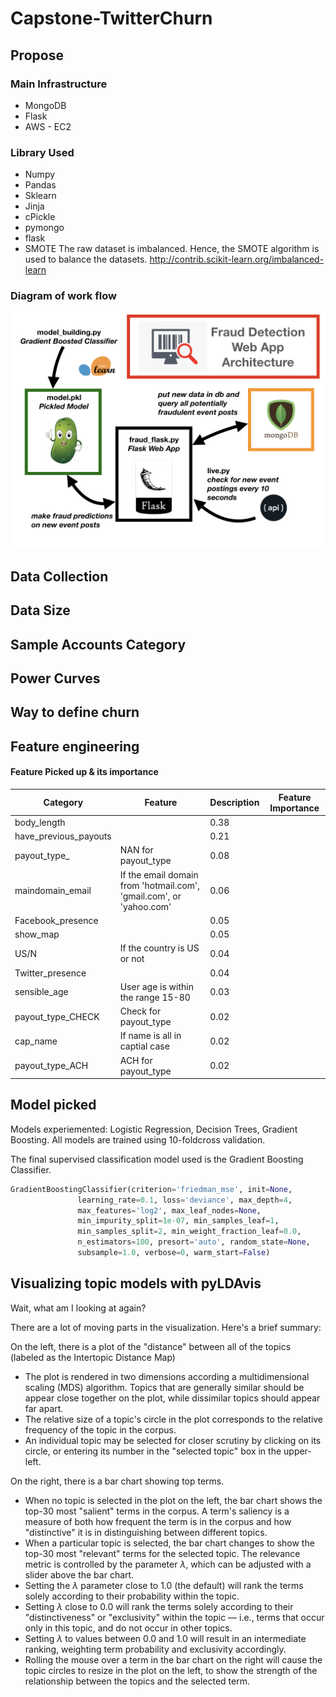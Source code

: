 # Capstone-TwitterChurn


## Propose

### Main Infrastructure
- MongoDB
- Flask
- AWS - EC2

### Library Used
- Numpy
- Pandas
- Sklearn
- Jinja
- cPickle
- pymongo
- flask
- SMOTE The raw dataset is imbalanced. Hence, the SMOTE algorithm is used to balance the datasets.
http://contrib.scikit-learn.org/imbalanced-learn 


### Diagram of work flow 
![App Architecture](https://github.com/margaretnym/event-fraud-detection/blob/master/images/fraud_detection.png)

## Data Collection
## Data Size
## Sample Accounts Category
## Power Curves
## Way to define churn
## Feature engineering

#### Feature Picked up & its importance
Category | Feature |Description | Feature Importance
------------ | ------------- | -------------| -------------
body_length|                  |0.38
have_previous_payouts||0.21
payout_type_|NAN for payout_type|0.08
maindomain_email|If the email domain from 'hotmail.com', 'gmail.com', or 'yahoo.com'|0.06
Facebook_presence|            |0.05
show_map|                     |0.05
US/N|If the country is US or not|0.04
Twitter_presence|             |0.04
sensible_age|User age is within the range 15-80                 |0.03
payout_type_CHECK|Check for payout_type             |0.02
cap_name|If name is all in captial case                     |0.02
payout_type_ACH|ACH for payout_type              |0.02

## Model picked
Models experiemented: Logistic Regression, Decision Trees, Gradient Boosting. 
All models are trained using 10-foldcross validation.

The final supervised classification model used is the Gradient Boosting Classifier.
```python
GradientBoostingClassifier(criterion='friedman_mse', init=None,
               learning_rate=0.1, loss='deviance', max_depth=4,
               max_features='log2', max_leaf_nodes=None,
               min_impurity_split=1e-07, min_samples_leaf=1,
               min_samples_split=2, min_weight_fraction_leaf=0.0,
               n_estimators=100, presort='auto', random_state=None,
               subsample=1.0, verbose=0, warm_start=False)
```
## Visualizing topic models with pyLDAvis


Wait, what am I looking at again?

There are a lot of moving parts in the visualization. Here's a brief summary:

On the left, there is a plot of the "distance" between all of the topics (labeled as the Intertopic Distance Map)
- The plot is rendered in two dimensions according a multidimensional scaling (MDS) algorithm. Topics that are generally similar should be appear close together on the plot, while dissimilar topics should appear far apart.
- The relative size of a topic's circle in the plot corresponds to the relative frequency of the topic in the corpus.
- An individual topic may be selected for closer scrutiny by clicking on its circle, or entering its number in the "selected topic" box in the upper-left.

On the right, there is a bar chart showing top terms.
- When no topic is selected in the plot on the left, the bar chart shows the top-30 most "salient" terms in the corpus. A term's saliency is a measure of both how frequent the term is in the corpus and how "distinctive" it is in distinguishing between different topics.
- When a particular topic is selected, the bar chart changes to show the top-30 most "relevant" terms for the selected topic. The relevance metric is controlled by the parameter $\lambda$, which can be adjusted with a slider above the bar chart.
- Setting the $\lambda$ parameter close to 1.0 (the default) will rank the terms solely according to their probability within the topic.
- Setting $\lambda$ close to 0.0 will rank the terms solely according to their "distinctiveness" or "exclusivity" within the topic — i.e., terms that occur only in this topic, and do not occur in other topics.
- Setting $\lambda$ to values between 0.0 and 1.0 will result in an intermediate ranking, weighting term probability and exclusivity accordingly.
- Rolling the mouse over a term in the bar chart on the right will cause the topic circles to resize in the plot on the left, to show the strength of the relationship between the topics and the selected term.
